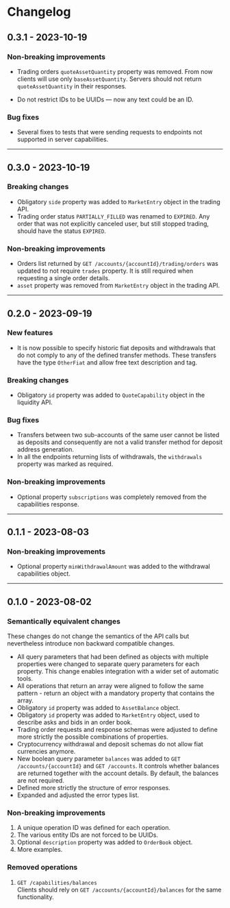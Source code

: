 # Changelog

## 0.3.1 - 2023-10-19

### Non-breaking improvements

- Trading orders `quoteAssetQuantity` property was removed. From now clients will
  use only `baseAssetQuantity`. Servers should not return `quoteAssetQuantity` in their
  responses.

- Do not restrict IDs to be UUIDs — now any text could be an ID. 

### Bug fixes

- Several fixes to tests that were sending requests to endpoints not supported in 
  server capabilities.

-----
## 0.3.0 - 2023-10-19

### Breaking changes

- Obligatory `side` property was added to `MarketEntry` object in the trading API.
- Trading order status `PARTIALLY_FILLED` was renamed to `EXPIRED`. Any order that was 
  not explicitly canceled user, but still stopped trading, should have the status 
  `EXPIRED`.

### Non-breaking improvements

- Orders list returned by `GET /accounts/{accountId}/trading/orders` was updated to not 
  require `trades` property. It is still required when requesting a single order details.
- `asset` property was removed from `MarketEntry` object in the trading API.

-----
## 0.2.0 - 2023-09-19

### New features

- It is now possible to specify historic fiat deposits and withdrawals that do not comply
  to any of the defined transfer methods. These transfers have the type `OtherFiat` and
  allow free text description and tag.

### Breaking changes

- Obligatory `id` property was added to `QuoteCapability` object in the liquidity API.

### Bug fixes

- Transfers between two sub-accounts of the same user cannot be listed as deposits 
  and consequently are not a valid transfer method for deposit address generation.
- In all the endpoints returning lists of withdrawals, the `withdrawals` property was 
  marked as required.

### Non-breaking improvements

- Optional property `subscriptions` was completely removed from the capabilities response.

-----
## 0.1.1 - 2023-08-03

### Non-breaking improvements

- Optional property `minWithdrawalAmount` was added to the withdrawal
  capabilities object.

-----
## 0.1.0 - 2023-08-02

### Semantically equivalent changes

These changes do not change the semantics of the API calls but nevertheless
introduce non backward compatible changes.

- All query parameters that had been defined as objects with multiple
  properties were changed to separate query parameters for each property. This
  change enables integration with a wider set of automatic tools.
- All operations that return an array were aligned to follow the same
  pattern - return an object with a mandatory property that contains the
  array.
- Obligatory `id` property was added to `AssetBalance` object.
- Obligatory `id` property was added to `MarketEntry` object, used to describe
  asks and bids in an order book.
- Trading order requests and response schemas were adjusted to define more
  strictly the possible combinations of properties.
- Cryptocurrency withdrawal and deposit schemas do not allow fiat currencies
  anymore.
- New boolean query parameter `balances` was added to
  `GET /accounts/{accountId}` and `GET /accounts`. It controls whether
  balances are returned together with the account details. By default,
  the balances are not required.
- Defined more strictly the structure of error responses.
- Expanded and adjusted the error types list.

### Non-breaking improvements

1. A unique operation ID was defined for each operation.
2. The various entity IDs are not forced to be UUIDs. 
3. Optional `description` property was added to `OrderBook` object.
4. More examples.

### Removed operations

1. `GET /capabilities/balances`  
   Clients should rely on `GET /accounts/{accountId}/balances` for the same
   functionality.
